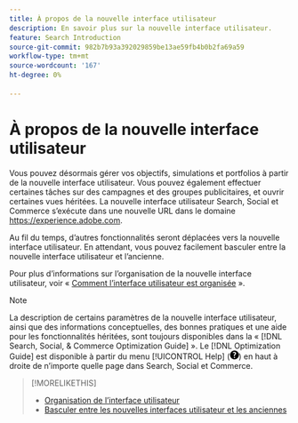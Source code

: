 ```yaml
---
title: À propos de la nouvelle interface utilisateur
description: En savoir plus sur la nouvelle interface utilisateur.
feature: Search Introduction
source-git-commit: 982b7b93a392029859be13ae59fb4b0b2fa69a59
workflow-type: tm+mt
source-wordcount: '167'
ht-degree: 0%

---
```


# À propos de la nouvelle interface utilisateur

Vous pouvez désormais gérer vos objectifs, simulations et portfolios à partir de la nouvelle interface utilisateur. Vous pouvez également effectuer certaines tâches sur des campagnes et des groupes publicitaires, et ouvrir certaines vues héritées. La nouvelle interface utilisateur Search, Social et Commerce s’exécute dans une nouvelle URL dans le domaine https://experience.adobe.com.

Au fil du temps, d’autres fonctionnalités seront déplacées vers la nouvelle interface utilisateur. En attendant, vous pouvez facilement basculer entre la nouvelle interface utilisateur et l’ancienne.

Pour plus d’informations sur l’organisation de la nouvelle interface utilisateur, voir « [Comment l’interface utilisateur est organisée](/help/search-social-commerce/getting-started/user-interface.md) ».

>[!NOTE]
>
>La description de certains paramètres de la nouvelle interface utilisateur, ainsi que des informations conceptuelles, des bonnes pratiques et une aide pour les fonctionnalités héritées, sont toujours disponibles dans la « [!DNL Search, Social, & Commerce Optimization Guide] ». Le [!DNL Optimization Guide] est disponible à partir du menu [!UICONTROL Help] (![menu Aide](/help/search-social-commerce/assets/help-main-menu.png "menu Aide")) en haut à droite de n’importe quelle page dans Search, Social et Commerce.

>[!MORELIKETHIS]
>
>* [Organisation de l’interface utilisateur](/help/search-social-commerce/getting-started/user-interface.md)
>* [Basculer entre les nouvelles interfaces utilisateur et les anciennes](/help/search-social-commerce/getting-started/ui-switch.md)
